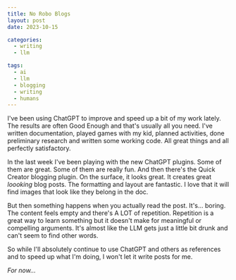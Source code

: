 ```yaml
---
title: No Robo Blogs
layout: post
date: 2023-10-15

categories:
  - writing
  - llm

tags:
  - ai
  - llm
  - blogging
  - writing
  - humans
---
```


I've been using ChatGPT to improve and speed up a bit of my work lately.  The
results are often Good Enough and that's usually all you need.  I've written
documentation, played games with my kid, planned activities, done
preliminary research and written some working code.  All great things and all
perfectly satisfactory.

In the last week I've been playing with the new ChatGPT plugins.  Some of them
are great.  Some of them are really fun.  And then there's the Quick Creator
blogging plugin.  On the surface, it looks great.  It creates great _loooking_
blog posts.  The formatting and layout are fantastic.  I love that it will find
images that look like they belong in the doc.

But then something happens when you actually read the post.  It's... boring.
The content feels empty and there's A LOT of repetition.  Repetition is a
great way to learn something but it doesn't make for meaningful or compelling
arguments.  It's almost like the LLM gets just a little bit drunk and can't
seem to find other words.

So while I'll absolutely continue to use ChatGPT and others as references and
to speed up what I'm doing, I won't let it write posts for me.


_For now..._
